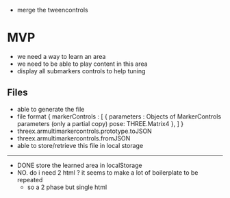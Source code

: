 - merge the tweencontrols 

# MVP
- we need a way to learn an area
- we need to be able to play content in this area
- display all submarkers controls to help tuning

## Files
- able to generate the file
- file format
    	{
		markerControls : [
			{
				parameters : Objects of MarkerControls parameters (only a partial copy)
				pose: THREE.Matrix4
			},
		]
	}
- threex.armultimarkercontrols.prototype.toJSON
- threex.armultimarkercontrols.fromJSON
- able to store/retrieve this file in local storage



----
- DONE store the learned area in localStorage
- NO. do i need 2 html ? it seems to make a lot of boilerplate to be repeated
  - so a 2 phase but single html
